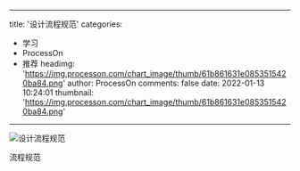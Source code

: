 
---
title: '设计流程规范'
categories: 
 - 学习
 - ProcessOn
 - 推荐
headimg: 'https://img.processon.com/chart_image/thumb/61b861631e0853515420ba84.png'
author: ProcessOn
comments: false
date: 2022-01-13 10:24:01
thumbnail: 'https://img.processon.com/chart_image/thumb/61b861631e0853515420ba84.png'
---

<div>   
<img class="thumb" alt="设计流程规范" src="https://img.processon.com/chart_image/thumb/61b861631e0853515420ba84.png" referrerpolicy="no-referrer">
<p>流程规范</p>  
</div>
            